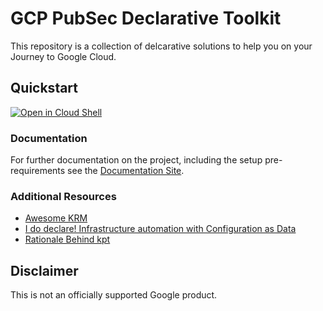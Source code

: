 # GCP PubSec Declarative Toolkit

This repository is a collection of delcarative solutions to help you on your Journey to Google Cloud.

## Quickstart

[![Open in Cloud Shell](https://gstatic.com/cloudssh/images/open-btn.svg)](https://ssh.cloud.google.com/cloudshell/editor?cloudshell_git_repo=git@github.com:GoogleCloudPlatform/gcp-pbmm-sandbox.git&cloudshell_workspace=.&cloudshell_tutorial=docs/cloudshell-tutorial.md)

### Documentation

For further documentation on the project, including the setup pre-requirements see the [Documentation Site](https://reimagined-meme-7df92d3b.pages.github.io/).

### Additional Resources
- [Awesome KRM](https://github.com/askmeegs/learn-krm)
- [I do declare! Infrastructure automation with Configuration as Data](https://cloud.google.com/blog/products/containers-kubernetes/understanding-configuration-as-data-in-kubernetes)
- [Rationale Behind kpt](https://kpt.dev/guides/rationale)

## Disclaimer

This is not an officially supported Google product.
